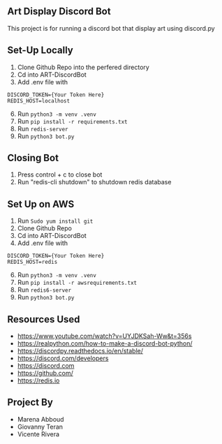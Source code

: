 Art Display Discord Bot
------------------------
This project is for running a discord bot that display art using discord.py

Set-Up Locally
---------------
1. Clone Github Repo into the perfered directory
2. Cd into ART-DiscordBot
3. Add .env file with
```
DISCORD_TOKEN={Your Token Here}
REDIS_HOST=localhost
 ```
6. Run ```python3 -m venv .venv```
7. Run ```pip install -r requirements.txt```
8. Run ```redis-server```
9. Run ```python3 bot.py```

Closing Bot
-------------
1. Press control + c to close bot
2. Run "redis-cli shutdown" to shutdown redis database

Set Up on AWS
--------------
1. Run ```Sudo yum install git```
2. Clone Github Repo
3. Cd into ART-DiscordBot
4. Add .env file with
```
DISCORD_TOKEN={Your Token Here}
REDIS_HOST=redis
 ```
6. Run ```python3 -m venv .venv```
7. Run ```pip install -r awsrequirements.txt```
8. Run ```redis6-server```
9. Run ```python3 bot.py```

Resources Used
-----------
* https://www.youtube.com/watch?v=UYJDKSah-Ww&t=356s
* https://realpython.com/how-to-make-a-discord-bot-python/
* https://discordpy.readthedocs.io/en/stable/
* https://discord.com/developers
* https://discord.com
* https://github.com/
* https://redis.io

Project By
------------
* Marena Abboud
* Giovanny Teran
* Vicente Rivera
